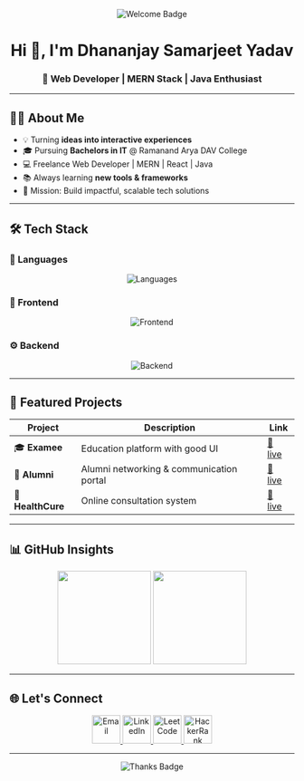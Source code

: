 <!-- Static Header -->
<p align="center">
  <img src="https://img.shields.io/badge/Welcome%20to%20My%20GitHub%20Profile-00bfff?style=for-the-badge&logo=github&logoColor=white" alt="Welcome Badge"/>
</p>

<h1 align="center">Hi 👋, I'm Dhananjay Samarjeet Yadav</h1>
<h3 align="center">🚀 Web Developer | MERN Stack | Java Enthusiast</h3>

---

## 👨‍💻 About Me  
- 💡 Turning **ideas into interactive experiences**  
- 🎓 Pursuing **Bachelors in IT** @ Ramanand Arya DAV College  
- 💻 Freelance Web Developer | MERN | React | Java  
- 📚 Always learning **new tools & frameworks**  
- 🎯 Mission: Build impactful, scalable tech solutions  

---

## 🛠 Tech Stack  

### 💬 Languages  
<p align="center">
  <img src="https://skillicons.dev/icons?i=java,python,c,cpp,cs,js,html,css" alt="Languages" />
</p>

### 🎨 Frontend  
<p align="center">
  <img src="https://skillicons.dev/icons?i=bootstrap,tailwind,react,nextjs" alt="Frontend" />
</p>

### ⚙ Backend  
<p align="center">
  <img src="https://skillicons.dev/icons?i=nodejs,express,mysql,mongodb" alt="Backend" />
</p>

---

## 🚀 Featured Projects  

<div align="center">

| Project | Description | Link |
|---------|-------------|------|
| 🎓 **Examee** | Education platform with good UI | [🔗 live](https://github.com/dhananjayyadav21/Examee) |
| 👥 **Alumni** | Alumni networking & communication portal | [🔗 live](https://edunetnexus.netlify.app/) |
| 🏥 **HealthCure** | Online consultation system | [🔗 live](https://healthcuree.netlify.app/) |

</div>

---

## 📊 GitHub Insights  

<p align="center">
  <img src="https://github-readme-stats.vercel.app/api?username=dhananjayyadav21&show_icons=true&theme=tokyonight" height="165" />
  <img src="https://github-readme-streak-stats.herokuapp.com/?user=dhananjayyadav21&theme=tokyonight" height="165" />
</p>

---

## 🌐 Let's Connect  

<p align="center">
  <a href="https://www.linkedin.com/in/dhananjayyadav18/">
    <img src="https://img.icons8.com/?size=64&id=13930&format=png" width="50" alt="Email"/>
  </a>
  <a href="mailto:dhananjayyadav1807@gmail.com">
    <img src="https://img.icons8.com/?size=64&id=13963&format=png" width="50" alt="LinkedIn"/>
  </a>
  <a href="[https://leetcode.com/your-username](https://leetcode.com/u/dhananjayleet21/)">
    <img src="https://img.icons8.com/external-tal-revivo-color-tal-revivo/64/external-level-up-your-coding-skills-and-quickly-land-a-job-logo-color-tal-revivo.png" width="50" alt="LeetCode"/>
  </a>
  <a href="https://www.hackerrank.com/profile/dhananjayyadav18">
    <img src="https://img.icons8.com/external-tal-revivo-color-tal-revivo/64/external-hackerrank-is-a-technology-company-that-focuses-on-competitive-programming-logo-color-tal-revivo.png" width="50" alt="HackerRank"/>
  </a>
</p>

---

<!-- Static Footer -->
<p align="center">
  <img src="https://img.shields.io/badge/Thanks%20for%20Visiting-00ff9d?style=for-the-badge&logo=github&logoColor=white" alt="Thanks Badge"/>
</p>
